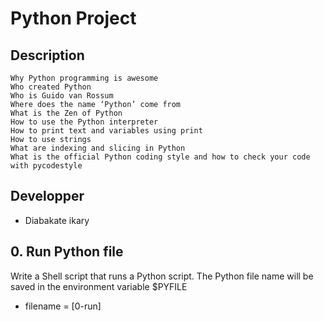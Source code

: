 # Python Project

## Description

    Why Python programming is awesome
    Who created Python
    Who is Guido van Rossum
    Where does the name ‘Python’ come from
    What is the Zen of Python
    How to use the Python interpreter
    How to print text and variables using print
    How to use strings
    What are indexing and slicing in Python
    What is the official Python coding style and how to check your code with pycodestyle

## Developper
 - Diabakate ikary

## 0. Run Python file 

   Write a Shell script that runs a Python script.
   The Python file name will be saved in the environment variable $PYFILE
   * filename = [0-run] 

